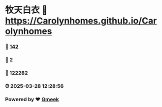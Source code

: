 # 牧天白衣 :link: https://Carolynhomes.github.io/Carolynhomes 
### :page_facing_up: [142](https://Carolynhomes.github.io/Carolynhomes/tag.html) 
### :speech_balloon: 2 
### :hibiscus: 122282 
### :alarm_clock: 2025-03-28 12:28:56 
### Powered by :heart: [Gmeek](https://github.com/Meekdai/Gmeek)
